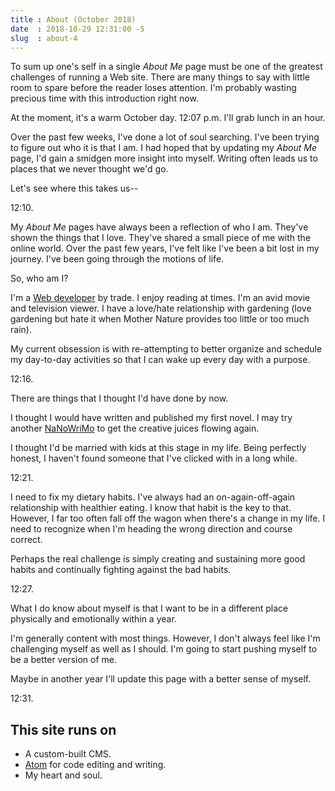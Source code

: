 ```yaml
---
title : About (October 2018)
date  : 2018-10-29 12:31:00 -5
slug  : about-4
---
```


To sum up one's self in a single _About Me_ page must be one of the greatest challenges of running a Web site.  There are many things to say with little room to spare before the reader loses attention.  I'm probably wasting precious time with this introduction right now.

At the moment, it's a warm October day.  12:07 p.m.  I'll grab lunch in an hour.

Over the past few weeks, I've done a lot of soul searching.  I've been trying to figure out who it is that I am.  I had hoped that by updating my _About Me_ page, I'd gain a smidgen more insight into myself.  Writing often leads us to places that we never thought we'd go.

Let's see where this takes us--

12:10.

My _About Me_ pages have always been a reflection of who I am.  They've shown the things that I love.  They've shared a small piece of me with the online world.  Over the past few years, I've felt like I've been a bit lost in my journey.  I've been going through the motions of life.

So, who am I?

I'm a [Web developer](https://themehybrid.com) by trade.  I enjoy reading at times.  I'm an avid movie and television viewer.  I have a love/hate relationship with gardening (love gardening but hate it when Mother Nature provides too little or too much rain).

My current obsession is with re-attempting to better organize and schedule my day-to-day activities so that I can wake up every day with a purpose.

12:16.

There are things that I thought I'd have done by now.

I thought I would have written and published my first novel.  I may try another [NaNoWriMo](https://nanowrimo.org/ "National Novel Writing Month") to get the creative juices flowing again.

I thought I'd be married with kids at this stage in my life.  Being perfectly honest, I haven't found someone that I've clicked with in a long while.

12:21.

I need to fix my dietary habits.  I've always had an on-again-off-again relationship with healthier eating.  I know that habit is the key to that.  However, I far too often fall off the wagon when there's a change in my life.  I need to recognize when I'm heading the wrong direction and course correct.

Perhaps the real challenge is simply creating and sustaining more good habits and continually fighting against the bad habits.

12:27.

What I do know about myself is that I want to be in a different place physically and emotionally within a year.

I'm generally content with most things.  However, I don't always feel like I'm challenging myself as well as I should.  I'm going to start pushing myself to be a better version of me.

Maybe in another year I'll update this page with a better sense of myself.

12:31.

## This site runs on

- A custom-built CMS.
- [Atom](https://atom.io/) for code editing and writing.
- My heart and soul.
